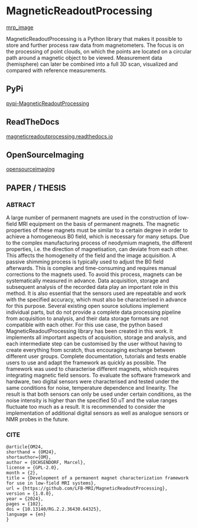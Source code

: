# MagneticReadoutProcessing

[mrp_image](./documentation/images/example_visualization.png)

MagneticReadoutProcessing is a Python library that makes it possible to store and further process raw data from magnetometers. The focus is on the processing of point clouds, on which the points are located on a circular path around a magnetic object to be viewed. Measurement data (hemisphere) can later be combined into a full 3D scan, visualized and compared with reference measurements.

## PyPi

[pypi-MagneticReadoutProcessing](https://pypi.org/project/MagneticReadoutProcessing/)

## ReadTheDocs

[magneticreadoutprocessing.readthedocs.io](https://magneticreadoutprocessing.readthedocs.io/en/latest/)

## OpenSourceImaging

[opensourceimaging](https://www.opensourceimaging.org/project/magneticreadoutprocessing/)

## PAPER / THESIS

### ABTRACT

A large number of permanent magnets are used in the construction of low-field MRI equipment on the basis of permanent magnets.
The magnetic properties of these magnets must be similar to a certain degree in order to achieve a homogeneous B0 field, which is necessary for many setups. Due to the complex manufacturing process of neodymium magnets, the different properties, i.e. the direction of magnetisation, can deviate from each other.
This affects the homogeneity of the field and the image acquisition. A passive shimming process is typically used to adjust the B0 field afterwards. This is complex and time-consuming and requires manual corrections to the magnets used. To avoid this process, magnets can be systematically measured in advance. Data acquisition, storage and subsequent analysis of the recorded data play an important role in this method. It is also essential that the sensors used are repeatable and work with the specified accuracy, which must also be characterised in advance for this purpose. Several existing open source solutions implement individual parts, but do not provide a complete data processing pipeline from acquisition to analysis, and their data storage formats are not compatible with each other. For this use case, the python based MagneticReadoutProcessing library has been created in this work.
It implements all important aspects of acquisition, storage and analysis, and each intermediate step can be customised by the user without having to create everything from scratch, thus encouraging exchange between different user groups. Complete documentation, tutorials and tests enable users to use and adapt the framework as quickly as possible.
The framework was used to characterise different magnets, which requires integrating magnetic field sensors.
To evaluate the software framework and hardware, two digital sensors were characterised and tested under the same conditions for noise, temperature dependence and linearity. The result is that both sensors can only be used under certain conditions, as the noise intensity is higher than the specified 50 uT and the value ranges fluctuate too much as a result. It is recommended to consider the implementation of additional digital sensors as well as analogue sensors or NMR probes in the future.


### CITE

```
@article{OM24,
shorthand = {OM24},
shortauthor={OM},
author = {OCHSENDORF, Marcel},
license = {GPL-2.0},
month = {2},
title = {Development of a permanent magnet characterization framework for use in low-field MRI systems},
url = {https://github.com/LFB-MRI/MagneticReadoutProcessing},
version = {1.0.0},
year = {2024},
pages = {102},
doi = {10.13140/RG.2.2.36430.64325},
language = {en}
}
```
